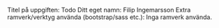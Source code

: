 Titel på uppgiften: Todo
Ditt eget namn: Filip Ingemarsson
Extra ramverk/verktyg använda (bootstrap/sass etc.):
Inga ramverk använda.
